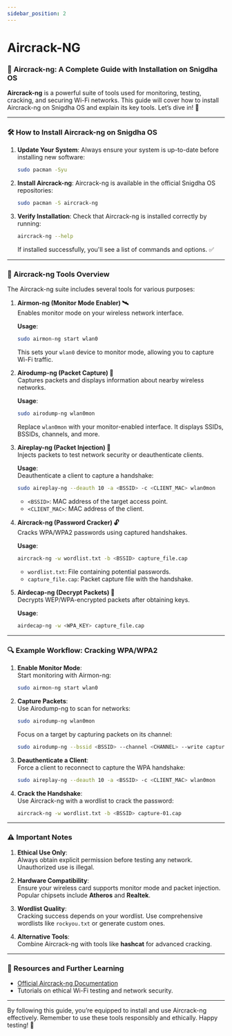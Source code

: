 ```yaml
---
sidebar_position: 2
---
```


# Aircrack-NG

### 🔐 **Aircrack-ng: A Complete Guide with Installation on Snigdha OS**

**Aircrack-ng** is a powerful suite of tools used for monitoring, testing, cracking, and securing Wi-Fi networks. This guide will cover how to install Aircrack-ng on Snigdha OS and explain its key tools. Let’s dive in! 🚀

---

### 🛠️ **How to Install Aircrack-ng on Snigdha OS**

1. **Update Your System**:
   Always ensure your system is up-to-date before installing new software:

   ```bash
   sudo pacman -Syu
   ```

2. **Install Aircrack-ng**:
   Aircrack-ng is available in the official Snigdha OS repositories:

   ```bash
   sudo pacman -S aircrack-ng
   ```

3. **Verify Installation**:
   Check that Aircrack-ng is installed correctly by running:

   ```bash
   aircrack-ng --help
   ```

   If installed successfully, you'll see a list of commands and options. ✅

---

### 🧰 **Aircrack-ng Tools Overview**

The Aircrack-ng suite includes several tools for various purposes:

1. **Airmon-ng (Monitor Mode Enabler) 🛰️**  
   Enables monitor mode on your wireless network interface.

   **Usage**:  
   ```bash
   sudo airmon-ng start wlan0
   ```
   This sets your `wlan0` device to monitor mode, allowing you to capture Wi-Fi traffic.

2. **Airodump-ng (Packet Capture) 📡**  
   Captures packets and displays information about nearby wireless networks.

   **Usage**:  
   ```bash
   sudo airodump-ng wlan0mon
   ```
   Replace `wlan0mon` with your monitor-enabled interface. It displays SSIDs, BSSIDs, channels, and more.

3. **Aireplay-ng (Packet Injection) 🎯**  
   Injects packets to test network security or deauthenticate clients.

   **Usage**:  
   Deauthenticate a client to capture a handshake:
   ```bash
   sudo aireplay-ng --deauth 10 -a <BSSID> -c <CLIENT_MAC> wlan0mon
   ```
   - `<BSSID>`: MAC address of the target access point.
   - `<CLIENT_MAC>`: MAC address of the client.

4. **Aircrack-ng (Password Cracker) 🔓**  
   Cracks WPA/WPA2 passwords using captured handshakes.

   **Usage**:  
   ```bash
   aircrack-ng -w wordlist.txt -b <BSSID> capture_file.cap
   ```
   - `wordlist.txt`: File containing potential passwords.
   - `capture_file.cap`: Packet capture file with the handshake.

5. **Airdecap-ng (Decrypt Packets) 🔐**  
   Decrypts WEP/WPA-encrypted packets after obtaining keys.

   **Usage**:  
   ```bash
   airdecap-ng -w <WPA_KEY> capture_file.cap
   ```

---

### 🔍 **Example Workflow: Cracking WPA/WPA2**

1. **Enable Monitor Mode**:  
   Start monitoring with Airmon-ng:

   ```bash
   sudo airmon-ng start wlan0
   ```

2. **Capture Packets**:  
   Use Airodump-ng to scan for networks:

   ```bash
   sudo airodump-ng wlan0mon
   ```

   Focus on a target by capturing packets on its channel:

   ```bash
   sudo airodump-ng --bssid <BSSID> --channel <CHANNEL> --write capture wlan0mon
   ```

3. **Deauthenticate a Client**:  
   Force a client to reconnect to capture the WPA handshake:

   ```bash
   sudo aireplay-ng --deauth 10 -a <BSSID> -c <CLIENT_MAC> wlan0mon
   ```

4. **Crack the Handshake**:  
   Use Aircrack-ng with a wordlist to crack the password:

   ```bash
   aircrack-ng -w wordlist.txt -b <BSSID> capture-01.cap
   ```

---

### ⚠️ **Important Notes**

1. **Ethical Use Only**:  
   Always obtain explicit permission before testing any network. Unauthorized use is illegal.

2. **Hardware Compatibility**:  
   Ensure your wireless card supports monitor mode and packet injection. Popular chipsets include **Atheros** and **Realtek**.

3. **Wordlist Quality**:  
   Cracking success depends on your wordlist. Use comprehensive wordlists like `rockyou.txt` or generate custom ones.

4. **Alternative Tools**:  
   Combine Aircrack-ng with tools like **hashcat** for advanced cracking.

---

### 🚀 **Resources and Further Learning**

- [Official Aircrack-ng Documentation](https://aircrack-ng.org/)
- Tutorials on ethical Wi-Fi testing and network security.

---

By following this guide, you’re equipped to install and use Aircrack-ng effectively. Remember to use these tools responsibly and ethically. Happy testing! 🎉